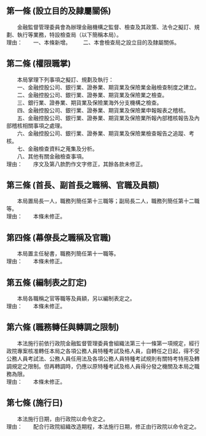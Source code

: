 第一條 (設立目的及隷屬關係)
---------------------------
　　金融監督管理委員會為辦理金融機構之監督、檢查及其政策、法令之擬訂、規劃、執行等業務，特設檢查局（以下簡稱本局）。  
理由：　　一、本條新增。
　　二、本會檢查局之設立目的及隸屬關係。

第二條 (權限職掌)
-----------------
　　本局掌理下列事項之擬訂、規劃及執行：  
　　一、金融控股公司、銀行業、證券業、期貨業及保險業金融檢查制度之建立。  
　　二、金融控股公司、銀行業、證券業、期貨業及保險業之檢查。  
　　三、銀行業、證券業、期貨業及保險業海外分支機構之檢查。  
　　四、金融控股公司、銀行業、證券業、期貨業及保險業申報報表之稽核。  
　　五、金融控股公司、銀行業、證券業、期貨業及保險業所報內部稽核報告及內部稽核相關事項之處理。  
　　六、金融控股公司、銀行業、證券業、期貨業及保險業檢查報告之追蹤、考核。  
　　七、金融檢查資料之蒐集及分析。  
　　八、其他有關金融檢查事項。  
理由：　　序文及第八款酌作文字修正，其餘各款未修正。

第三條 (首長、副首長之職稱、官職及員額)
---------------------------------------
　　本局置局長一人，職務列簡任第十三職等；副局長二人，職務列簡任第十二職等。  
理由：　　本條未修正。

第四條 (幕僚長之職稱及官職)
---------------------------
　　本局置主任秘書，職務列簡任第十一職等。  
理由：　　本條未修正。

第五條 (編制表之訂定)
---------------------
　　本局各職稱之官等職等及員額，另以編制表定之。  
理由：　　本條未修正。

第六條 (職務轉任與轉調之限制)
-----------------------------
　　本法施行前依行政院金融監督管理委員會組織法第三十一條第一項規定，經行政院專案核准轉任本局之各項公務人員特種考試及格人員，自轉任之日起，得不受公務人員考試法、公務人員任用法及各項公務人員特種考試規則有關特考特用及轉調規定之限制。但再轉調時，仍應以原特種考試及格人員得分發之機關及本局之職務為限。  
理由：　　本條未修正。

第七條 (施行日)
---------------
　　本法施行日期，由行政院以命令定之。  
理由：　　配合行政院組織改造期程，本法施行日期，修正由行政院以命令定之。